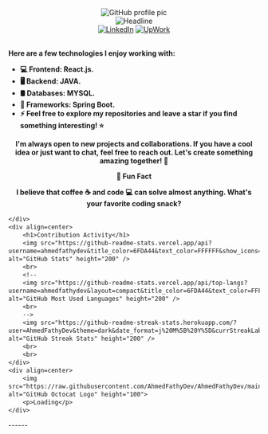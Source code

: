
<div>
    <div align=center>
        <img src="https://i.pinimg.com/originals/9d/4d/31/9d4d314ec7722d05541111a180e4e54b.png" alt="GitHub profile pic" height="200">
    </div>
    <div align=center>
        <img src="https://readme-typing-svg.herokuapp.com?color=%236FDA44&size=32&center=true&vCenter=true&width=600&height=50&lines=Hi+there+I'm+Zineb Naciri+%F0%9F%91%8B;Computer+Science+Student;Back-End+Engineer;Problem+Solver;Open-Source+Enthusiast" alt="Headline" />
    </div>
    <div align=center>
        <a href="https://www.linkedin.com/in/zinebnaciri/"><img src="https://img.shields.io/badge/Linkedin-0077b5?style=flat&logo=linkedin" alt="LinkedIn" /></a>
        <a href="https://www.upwork.com/freelancers/~0181ae945e5fddc761"><img src="https://img.shields.io/badge/Upwork-494949?style=flat&logo=upwork" alt="UpWork" /></a>
    </div>
    <div align=left>
        <br>
        <p>
            <strong>
               Here are a few technologies I enjoy working with:
               <ul>

<li>💻 Frontend: React.js.</li>
<li>🖥️ Backend: JAVA.</li>
<li>🛢️ Databases: MYSQL.</li>
<li>🚀 Frameworks: Spring Boot.</li>
<li>⚡️ Feel free to explore my repositories and leave a star if you find something interesting! ⭐️</li>
</ul>
<div align=center>
  <p>I'm always open to new projects and collaborations. If you have a cool idea or just want to chat, feel free to reach out. Let's create something amazing together! 🤗</p>
    <p>🌟 Fun Fact</p>
    <p>I believe that coffee ☕ and code 💻 can solve almost anything. What's your favorite coding snack?</p>
</div>
            </strong>
        </p>
        
    </div>
    <div align=center>
        <h1>Contribution Activity</h1>
        <img src="https://github-readme-stats.vercel.app/api?username=ahmedfathydev&title_color=6FDA44&text_color=FFFFFF&show_icons=true&icon_color=6FDA44&include_all_commits=true&count_private=true&theme=dark" alt="GitHub Stats" height="200" />
        <br>
        <!--
        <img src="https://github-readme-stats.vercel.app/api/top-langs?username=ahmedfathydev&layout=compact&title_color=6FDA44&text_color=FFFFFF&theme=dark" alt="GitHub Most Used Languages" height="200" />
        <br>
        -->
        <img src="https://github-readme-streak-stats.herokuapp.com/?user=AhmedFathyDev&theme=dark&date_format=j%20M%5B%20Y%5D&currStreakLabel=6FDA44&fire=6FDA44&ring=6FDA44" alt="GitHub Streak Stats" height="200" />
        <br>
        <br>
    </div>
    <div align=center>
        <img src="https://raw.githubusercontent.com/AhmedFathyDev/AhmedFathyDev/main/GitHub.gif" alt="GitHub Octocat Logo" height="100">
        <p>Loading</p>
    </div>
</div>
------


